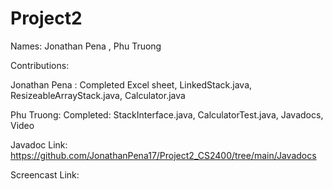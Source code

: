 # Project2

Names: Jonathan Pena , Phu Truong

Contributions:

Jonathan Pena : Completed Excel sheet, LinkedStack.java, ResizeableArrayStack.java, Calculator.java

Phu Truong: Completed:  StackInterface.java, CalculatorTest.java, Javadocs, Video

Javadoc Link: https://github.com/JonathanPena17/Project2_CS2400/tree/main/Javadocs

Screencast Link:
